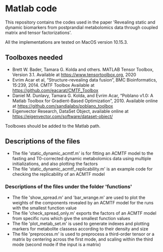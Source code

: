 # Matlab code
This repository contains the codes used in the paper 'Revealing static and dynamic biomarkers from postprandial metabolomics data through coupled matrix and tensor factorizations'.

All the implementations are tested on MacOS version 10.15.3.

## Toolboxes needed 
*  Brett W. Bader, Tamara G. Kolda and others. MATLAB Tensor Toolbox, Version 3.1. Available at https://www.tensortoolbox.org, 2020
*  Evrim Acar et al, “Structure-revealing data fusion”, BMC Bioinformatics, 15:239, 2014. CMTF Toolbox Available at https://github.com/eacarat/CMTF_Toolbox
*  Daniel M. Dunlavy, Tamara G. Kolda, and Evrim Acar, “Poblano v1.0: A Matlab Toolbox for Gradient-Based Optimization”, 2010. Available online at https://github.com/sandialabs/poblano_toolbox
* Eigenvector Research, DataSet Object, available online at https://eigenvector.com/software/dataset-object/

Toolboxes should be added to the Matlab path.

## Descriptions of the files 

*  The file 'static_dynamic_acmtf.m' is for fitting an ACMTF model to the fasting and T0-corrected dynamic metabolomics data using multiple initializations, and also plotting the factors
*  The file 'static_dynamic_acmtf_replicability.m' is an example code for checking the replicability of an ACMTF model
     
  ### Descriptions of the files under the folder 'functions'
  * The file 'show_spread.m' and 'bar_wrange.m' are used to plot the weights of the components revealed by an ACMTF model for the runs with the smallest function value
   * The file 'check_spread_only.m' exports the factors of an ACMTF model from specific runs which give the smallest function values
   * The file 'plot_metab_set.m' is used to generate indexes and plotting markers for metabolite classess according to their density and size
   * The file 'preprocess.m' is used to preprocess a third-order tensor or a matrix by centering across the first mode, and scaling within the third mode (second mode if the input is a matrix)
